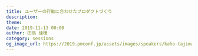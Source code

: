 ```yaml
---
title: ユーザーの行動に合わせたプロダクトづくり
description: 
theme: 
date: 2019-11-13 00:00
author: 田島 佳穂
category: sessions
og_image_url: https://2019.pmconf.jp/assets/images/speakers/kaho-tajima.png
---
```


